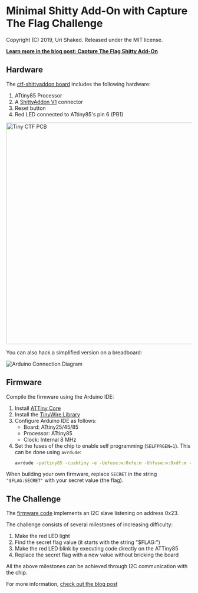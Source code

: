 # Minimal Shitty Add-On with Capture The Flag Challenge

Copyright (C) 2019, Uri Shaked. Released under the MIT license.

[__Learn more in the blog post: Capture The Flag Shitty Add-On__](https://blog.wokwi.com/capture-the-flag-shitty-add-on/?utm_source=github)

## Hardware

The [ctf-shittyaddon board](pcb/) includes the following hardware:

1. ATtiny85 Processor
2. A [ShittyAddon V1](https://twitter.com/MrRobotBadge/status/962043056781324289) connector 
3. Reset button
4. Red LED connected to ATtiny85's pin 6 (PB1)

<img src="https://blog.wokwi.com/content/images/2019/10/image-6.png" alt="Tiny CTF PCB" width="600" />

You can also hack a simplified version on a breadboard:

![Arduino Connection Diagram](https://blog.wokwi.com/content/images/2019/10/image-9.png)

## Firmware

Compile the firmware using the Arduino IDE:

1. Install [ATTiny Core](https://github.com/damellis/attiny)
2. Install the [TinyWire Library](https://github.com/lucullusTheOnly/TinyWire)
3. Configure Arduino IDE as follows:
   - Board: ATtiny25/45/85
   - Processor: ATtiny85
   - Clock: Internal 8 MHz
4. Set the fuses of the chip to enable self programming (`SELFPRGEN=1`). 
   This can be done using `avrdude`:
   ```bash
   avrdude -pattiny85 -cusbtiny -e -Uefuse:w:0xfe:m -Uhfuse:w:0xdf:m -Ulfuse:w:0xe2:m
   ```

When building your own firmware, replace `SECRET` in the string `"$FLAG:SECRET"` 
with your secret value (the flag).

## The Challenge

The [firmware code](ctf-firmware/ctf-firmware.ino) implements an I2C slave listening on address 0x23.

The challenge consists of several milestones of increasing difficulty:

1. Make the red LED light
2. Find the secret flag value (it starts with the string "$FLAG:")
3. Make the red LED blink by executing code directly on the ATTiny85
4. Replace the secret flag with a new value without bricking the board

All the above milestones can be achieved through I2C communication with
the chip.

For more information, [check out the blog post](https://blog.wokwi.com/capture-the-flag-shitty-add-on/?utm_source=github)
